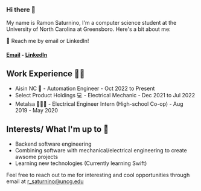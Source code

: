 ### Hi there 👋
My name is Ramon Saturnino, I'm a computer science student at the University of North Carolina at Greensboro. Here's a bit about me:

💬 Reach me by email or LinkedIn!
#### [Email](mailto:r_saturnino@uncg.edu) - [LinkedIn](https://www.linkedin.com/in/ramon-saturnino-/) 

## Work Experience 👨‍💻
- Aisin NC 📱 - Automation Engineer - Oct 2022 to Present 
- Select Product Holdings 💻 - Electrical Mechanic - Dec 2021 to Jul 2022
- Metalsa 👨🏻‍💻 - Electrical Engineer Intern (High-school Co-op) - Aug 2019 - May 2020

## Interests/ What I'm up to 🌱
- Backend software engineering
- Combining software with mechanical/electrical engineering to create awsome projects
- Learning new technologies (Currently learning Swift)

Feel free to reach out to me for interesting and cool opportunities through email at r_saturnino@uncg.edu

